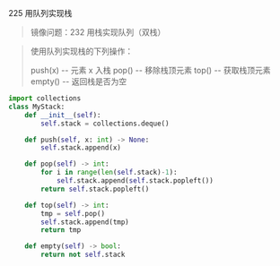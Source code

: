 225 用队列实现栈

> 镜像问题：232 用栈实现队列（双栈）

> 使用队列实现栈的下列操作：
>
> push(x) -- 元素 x 入栈
> pop() -- 移除栈顶元素
> top() -- 获取栈顶元素
> empty() -- 返回栈是否为空
>



```python
import collections
class MyStack:
    def __init__(self):
        self.stack = collections.deque()

    def push(self, x: int) -> None:
        self.stack.append(x)

    def pop(self) -> int:
        for i in range(len(self.stack)-1):
            self.stack.append(self.stack.popleft())
        return self.stack.popleft()

    def top(self) -> int:
        tmp = self.pop()
        self.stack.append(tmp)
        return tmp

    def empty(self) -> bool:
        return not self.stack

```

